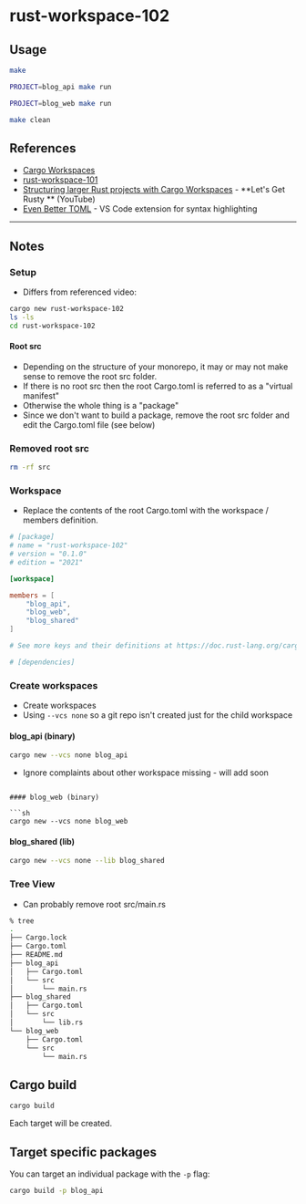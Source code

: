rust-workspace-102
==

## Usage

```sh
make
```

```sh
PROJECT=blog_api make run
```

```sh
PROJECT=blog_web make run
```

```sh
make clean
```

## References

* [Cargo Workspaces](https://doc.rust-lang.org/book/ch14-03-cargo-workspaces.html)
* [rust-workspace-101](https://github.com/mitchallen/rust-workspace-101)
* [Structuring larger Rust projects with Cargo Workspaces](https://youtu.be/S3c7NRS698A?si=7Gsx181KzqJqrFwe) - **Let's Get Rusty ** (YouTube)
* [Even Better TOML](https://marketplace.visualstudio.com/items?itemName=tamasfe.even-better-toml) - VS Code extension for syntax highlighting



* * *

## Notes

### Setup 

* Differs from referenced video:

```sh
cargo new rust-workspace-102
ls -ls
cd rust-workspace-102
```

#### Root src

* Depending on the structure of your monorepo, it may or may not make sense to remove the root src folder.
* If there is no root src then the root Cargo.toml is referred to as a "virtual manifest"
* Otherwise the whole thing is a "package"
* Since we don't want to build a package, remove the root src folder and edit the Cargo.toml file (see below)

### Removed root src

```sh
rm -rf src
```

### Workspace

* Replace the contents of the root Cargo.toml with the workspace / members definition.

```toml
# [package]
# name = "rust-workspace-102"
# version = "0.1.0"
# edition = "2021"

[workspace]

members = [
    "blog_api",
    "blog_web",
    "blog_shared"
]

# See more keys and their definitions at https://doc.rust-lang.org/cargo/reference/manifest.html

# [dependencies]
```

### Create workspaces

* Create workspaces
* Using `--vcs none` so a git repo isn't created just for the child workspace

#### blog_api (binary)

```sh
cargo new --vcs none blog_api
```

* Ignore complaints about other workspace missing - will add soon

```

#### blog_web (binary)

```sh
cargo new --vcs none blog_web
```
#### blog_shared (lib)

```sh
cargo new --vcs none --lib blog_shared
```

### Tree View

* Can probably remove root src/main.rs

```sh
% tree      
.
├── Cargo.lock
├── Cargo.toml
├── README.md
├── blog_api
│   ├── Cargo.toml
│   └── src
│       └── main.rs
├── blog_shared
│   ├── Cargo.toml
│   └── src
│       └── lib.rs
└── blog_web
    ├── Cargo.toml
    └── src
        └── main.rs
```

## Cargo build

```sh
cargo build
```

Each target will be created.

## Target specific packages

You can target an individual package with the `-p` flag:

```sh
cargo build -p blog_api
```
